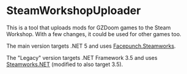 # SteamWorkshopUploader
This is a tool that uploads mods for GZDoom games to the Steam Workshop. With a few changes, it could be used for other games too.

The main version targets .NET 5 and uses [Facepunch.Steamworks](https://github.com/Facepunch/Facepunch.Steamworks).

The "Legacy" version targets .NET Framework 3.5 and uses [Steamworks.NET](https://github.com/rlabrecque/Steamworks.NET) (modified to also target 3.5).
